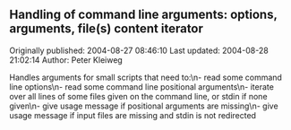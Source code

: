 ## Handling of command line arguments: options, arguments, file(s) content iterator 
Originally published: 2004-08-27 08:46:10 
Last updated: 2004-08-28 21:02:14 
Author: Peter Kleiweg 
 
Handles arguments for small scripts that need to:\n- read some command line options\n- read some command line positional arguments\n- iterate over all lines of some files given on the command line, or stdin if none given\n- give usage message if positional arguments are missing\n- give usage message if input files are missing and stdin is not redirected